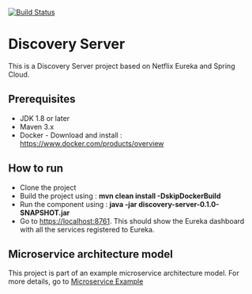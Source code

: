 [![Build Status](https://travis-ci.org/sambamitra/discovery-server.svg?branch=main)](https://travis-ci.org/sambamitra/discovery-server)
# Discovery Server
This is a Discovery Server project based on Netflix Eureka and Spring Cloud.

## Prerequisites
- JDK 1.8 or later
- Maven 3.x
- Docker - Download and install : <https://www.docker.com/products/overview>

## How to run
* Clone the project
* Build the project using : __mvn clean install -DskipDockerBuild__
* Run the component using : __java -jar discovery-server-0.1.0-SNAPSHOT.jar__
* Go to <https://localhost:8761>. This should show the Eureka dashboard with all the services registered to Eureka.

## Microservice architecture model
This project is part of an example microservice architecture model. For more details, go to [Microservice Example](https://github.com/sambamitra/microservice-example)
